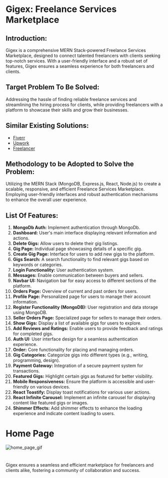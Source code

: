 # Gigex: Freelance Services Marketplace 


## Introduction:
Gigex is a comprehensive MERN Stack-powered Freelance Services Marketplace, designed to connect talented freelancers with clients seeking top-notch services. With a user-friendly interface and a robust set of features, Gigex ensures a seamless experience for both freelancers and clients.

## Target Problem To Be Solved:
Addressing the hassle of finding reliable freelance services and streamlining the hiring process for clients, while providing freelancers with a platform to showcase their skills and grow their businesses.

## Similar Existing Solutions:
- [Fiverr](https://www.fiverr.com/)
- [Upwork](https://www.upwork.com/)
- [Freelancer](https://www.freelancer.com/)

## Methodology to be Adopted to Solve the Problem:
Utilizing the MERN Stack (MongoDB, Express.js, React, Node.js) to create a scalable, responsive, and efficient Freelance Services Marketplace. Employing user-friendly interfaces and robust authentication mechanisms to enhance the overall user experience.

## List Of Features:
1. **MongoDb Auth:** Implement authentication through MongoDb.
2. **Dashboard:** User's main interface displaying relevant information and actions.
3. **Delete Gigs:** Allow users to delete their gig listings.
4. **Gig Page:** Individual page showcasing details of a specific gig.
5. **Create Gig Page:** Interface for users to add new gigs to the platform.
6. **Gigs Search:** A search functionality to find relevant gigs based on keywords or categories.
7. **Login Functionality:** User authentication system.
8. **Messages:** Enable communication between buyers and sellers.
9. **Navbar UI:** Navigation bar for easy access to different sections of the platform.
10. **Orders Page:** Overview of current and past orders for users.
11. **Profile Page:** Personalized page for users to manage their account information.
12. **Register Functionality (MongoDB):** User registration and data storage using MongoDB.
13. **Seller Orders Page:** Specialized page for sellers to manage their orders.
14. **Show Gigs:** Display a list of available gigs for users to explore.
15. **Add Reviews and Ratings:** Enable users to provide feedback and ratings for completed gigs.
16. **Auth UI:** User interface design for a seamless authentication experience.
17. **Order:** Core functionality for placing and managing orders.
18. **Gig Categories:** Categorize gigs into different types (e.g., writing, programming, design).
19. **Payment Gateway:** Integration of a secure payment system for transactions.
20. **Featured Gigs:** Highlight certain gigs as featured for better visibility.
21. **Mobile Responsiveness:** Ensure the platform is accessible and user-friendly on various devices.
22. **React Toastify:** Display toast notifications for various user actions.
23. **React Infinite Carousel:** Implement an infinite carousel for displaying content like featured gigs or images.
24. **Shimmer Effects:** Add shimmer effects to enhance the loading experience and indicate content loading to users.

# Home Page
![home_page_gif](https://github.com/singhjyotiraditya/gigex/assets/96012244/80ded94f-6d9c-4429-9458-90c2020f9acf)
#



Gigex ensures a seamless and efficient marketplace for freelancers and clients alike, fostering a community of collaboration and success.

